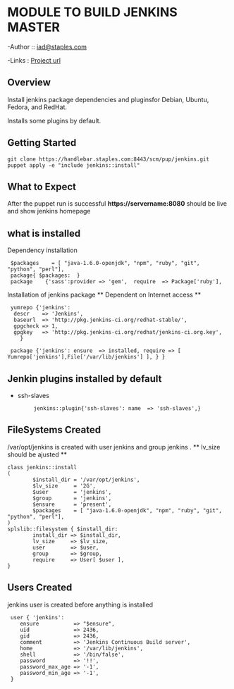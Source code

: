 
MODULE TO BUILD JENKINS MASTER
==============================


-Author :: iad@staples.com

-Links  : [Project url](https://handlebar.staples.com:8443/projects/PUP/repos/jenkins/)

Overview
--------

Install jenkins package dependencies and pluginsfor Debian, Ubuntu, Fedora, and RedHat.

Installs some plugins by default.


Getting Started
----------------
    git clone https://handlebar.staples.com:8443/scm/pup/jenkins.git
    puppet apply -e "include jenkins::install"


What to Expect
--------------
After the puppet run is successful   **https://servername:8080**    should be live and show jenkins homepage


what is installed 
-----------------

Dependency installation

     $packages    = [ "java-1.6.0-openjdk", "npm", "ruby", "git", "python", "perl"],
     package{ $packages:  }
     package    {'sass':provider => 'gem',  require  => Package['ruby'],
     
Installation of jenkins package   ** Dependent on Internet access **


     yumrepo {'jenkins':
      descr    => 'Jenkins',
      baseurl  => 'http://pkg.jenkins-ci.org/redhat-stable/',
      gpgcheck => 1,
      gpgkey   => 'http://pkg.jenkins-ci.org/redhat/jenkins-ci.org.key',
        }
     
     package {'jenkins': ensure  => installed, require => [ Yumrepo['jenkins'],File['/var/lib/jenkins'] ], } }
     
Jenkin plugins installed by default
------------------------------------
-  ssh-slaves 

            jenkins::plugin{'ssh-slaves': name  => 'ssh-slaves',}

FileSystems Created 
-------------------

/var/opt/jenkins is created with user jenkins and group jenkins . ** lv_size should be ajusted **

    class jenkins::install
    (
            $install_dir = '/var/opt/jenkins',
            $lv_size     = '2G',     
            $user        = 'jenkins',
            $group       = 'jenkins',
            $ensure      = 'present',
            $packages    = [ "java-1.6.0-openjdk", "npm", "ruby", "git", "python", "perl"],
    )
    splslib::filesystem { $install_dir:
            install_dir => $install_dir,
            lv_size     => $lv_size,
            user        => $user,
            group       => $group,
            require     => User[ $user ],
    }

Users Created
-------------
jenkins user is created before anything is installed 

     user { 'jenkins':
        ensure           => "$ensure",
        uid              => 2436,
        gid              => 2436,
        comment          => 'Jenkins Continuous Build server',
        home             => '/var/lib/jenkins',
        shell            => '/bin/false',
        password         => '!!',
        password_max_age => '-1',
        password_min_age => '-1',
     }
          
    
